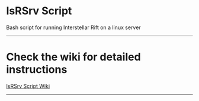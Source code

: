 # IsRSrv Script
Bash script for running Interstellar Rift on a linux server

-------------------------

# Check the wiki for detailed instructions

[IsRSrv Script Wiki](../../wikis)

-------------------------
